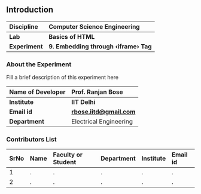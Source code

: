 ## Introduction


<b>Discipline | <b>Computer Science Engineering
:--|:--|
<b> Lab | <b> Basics of HTML
<b> Experiment|     <b> 9. Embedding through ‹iframe› Tag

### About the Experiment 

Fill a brief description of this experiment here

<b>Name of Developer | <b> Prof. Ranjan Bose 
:--|:--|
<b> Institute | <b>  IIT Delhi
<b> Email id|     <b>  rbose.iitd@gmail.com
<b> Department |  Electrical Engineering

### Contributors List

SrNo | Name | Faculty or Student | Department| Institute | Email id
:--|:--|:--|:--|:--|:--|
1 | . | . | . | . | .
2 | . | . | . | . | .
